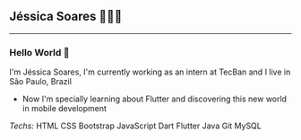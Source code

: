 ## Jéssica Soares 👩🏽‍💻
---
### Hello World 👋

I'm Jéssica Soares, I'm currently working as an intern at TecBan and I live in São Paulo, Brazil 

- Now I'm specially learning about Flutter and discovering this new world in mobile development

*Techs:* 
HTML CSS Bootstrap JavaScript Dart Flutter Java Git MySQL 


